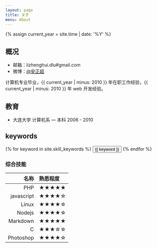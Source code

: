 ```yaml
---
layout: page
title: 关于
menu: About
---
```

{% assign current_year = site.time | date: '%Y' %}


## 概况

- 邮箱：lizhenghui.dlu#gmail.com
- 微博：[@安正超](http://weibo.com/zhaolizhenghui)

计算机专业毕业，{{ current_year | minus: 2010 }} 年在职工作经验，{{ current_year | minus: 2010 }} 年 web 开发经验。

## 教育
- 大连大学 计算机系 — 本科 2006 - 2010

## keywords
<div class="btn-inline">
{% for keyword in site.skill_keywords %} <button class="btn btn-outline" type="button">{{ keyword }}</button> {% endfor %}
</div>

### 综合技能

| 名称 | 熟悉程度
|--:|:--|
| PHP | ★★★★★ |
| javascript | ★★★★☆ |
| Linux | ★★★★☆ |
| Nodejs | ★★★★☆ |
| Markdown | ★★★★★ |
| C | ★★★☆☆ |
| Photoshop | ★★★★☆ |
